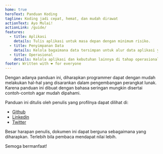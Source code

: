 ```yaml
---
home: true
heroText: Panduan Koding
tagline: Koding jadi cepat, hemat, dan mudah dirawat
actionText: Ayo Mulai!
actionLink: /guide/
features:
  - title: Aplikasi
    details: Tulis aplikasi untuk masa depan dengan minimum risiko.
  - title: Penyimpanan Data
    details: Kelola bagaimana data tersimpan untuk alur data aplikasi yang lebih baik.
  - title: Operasional
    details: Kelola aplikasi dan kebutuhan lainnya di tahap operasional (produksi).
footer: Written with ❤️ for everyone
---
```


Dengan adanya panduan ini, diharapkan programmer dapat dengan mudah melakukan
hal-hal yang disarankan dalam pengembangan perangkat lunak. Karena panduan ini
dibuat dengan bahasa seringan mungkin disertai contoh-contoh agar mudah dipahami.

Panduan ini ditulis oleh penulis yang profilnya dapat dilihat di:
* [Github](https://github.com/hadihammurabi)
* [Linkedin](https://www.linkedin.com/in/hadihammurabi)
* [Twitter](https://twitter.com/hadihammurabi)

Besar harapan penulis, dokumen ini dapat berguna sebagaimana yang diharapkan.
Terlebih bila pembaca mendapat nilai lebih.

Semoga bermanfaat!
